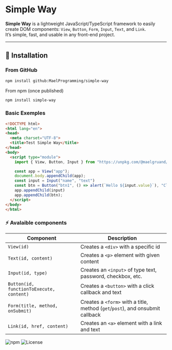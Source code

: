 # Simple Way

**Simple Way** is a lightweight JavaScript/TypeScript framework to easily create DOM components: `View`, `Button`, `Form`, `Input`, `Text`, and `Link`.  
It’s simple, fast, and usable in any front-end project.

---

## 🚀 Installation

### From GitHub
```bash
npm install github:MaelProgramming/simple-way
```
From npm (once published)
```bash
npm install simple-way
```
### Basic Exemples

```html
<!DOCTYPE html>
<html lang="en">
<head>
  <meta charset="UTF-8">
  <title>Test Simple Way</title>
</head>
<body>
  <script type="module">
    import { View, Button, Input } from "https://unpkg.com/@maelgruand/simple-way/dist/index.js";

    const app = View("app");
    document.body.appendChild(app);
    const input = Input("name", "text")
    const btn = Button("btn1", () => alert(`Hello ${input.value}`), "Click me");
    app.appendChild(input)
    app.appendChild(btn);
  </script>
</body>
</html>

```
### ⚡ Avalaible components
| Component                  | Description                                                |
|----------------------------|------------------------------------------------------------|
| `View(id)`                 | Creates a `<div>` with a specific id                       |
| `Text(id, content)`        | Creates a `<p>` element with given content                 |
| `Input(id, type)`          | Creates an `<input>` of type text, password, checkbox, etc.|
| `Button(id, functionToExecute, content)` | Creates a `<button>` with a click callback and text |
| `Form(title, method, onSubmit)` | Creates a `<form>` with a title, method (`get`/`post`), and onsubmit callback |
| `Link(id, href, content)`  | Creates an `<a>` element with a link and text             |

![npm](https://img.shields.io/npm/v/@maelgruand/simple-way)
![License](https://img.shields.io/npm/l/@maelgruand/simple-way)
